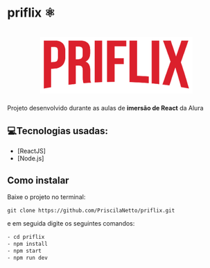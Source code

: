 # priflix ⚛️

<h1 align="center">
<img style="width:70%" alt="priflix" src="./src/assets/img/Logo.png"/>
<br>
</h1>

Projeto desenvolvido durante as aulas de **imersão de React** da Alura

## 💻Tecnologias usadas:

- [ReactJS]
- [Node.js]

## Como instalar

Baixe o projeto no terminal:

```
git clone https://github.com/PriscilaNetto/priflix.git

```

e em seguida digite os seguintes comandos:

```
- cd priflix
- npm install
- npm start
- npm run dev
```
